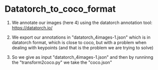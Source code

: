 # Datatorch_to_coco_format

1. We annotate our images (here 4) using the datatorch annotation tool: https://datatorch.io/

2. We export our annotations in "datatorch_4images-1.json" which is in datatorch format, which is close to coco, but with a problem when dealing with keypoints (and that is the problem we are trying to solve)

3. So we give as input "datatorch_4images-1.json" and then by runninng the "transform2coco.py" we take the "coco.json"
